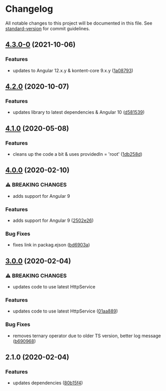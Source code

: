 # Changelog

All notable changes to this project will be documented in this file. See [standard-version](https://github.com/conventional-changelog/standard-version) for commit guidelines.

## [4.3.0-0](https://github.com/Kentico/kontent-angular-http-service/compare/v4.2.1-0...v4.3.0-0) (2021-10-06)


### Features

* updates to Angular 12.x.y & kontent-core 9.x.y ([1a08793](https://github.com/Kentico/kontent-angular-http-service/commit/1a087935e5fa6061eacb1d2add9db8e86a4a1c09))

## [4.2.0](https://github.com/Kentico/kontent-angular-http-service/compare/v4.1.0...v4.2.0) (2020-10-07)


### Features

* updates library to latest dependencies & Angular 10 ([d581539](https://github.com/Kentico/kontent-angular-http-service/commit/d58153931b44f72bf53845ec3e1bc8f2837484eb))

## [4.1.0](https://github.com/Kentico/kontent-angular-http-service/compare/v4.0.0...v4.1.0) (2020-05-08)


### Features

* cleans up the code a bit & uses providedIn = 'root' ([1db258d](https://github.com/Kentico/kontent-angular-http-service/commit/1db258d957726cf96498e1504e18bd07e0970fbe))

## [4.0.0](https://github.com/Kentico/kontent-angular-http-service/compare/v3.0.0...v4.0.0) (2020-02-10)


### ⚠ BREAKING CHANGES

* adds support for Angular 9

### Features

* adds support for Angular 9 ([2502e26](https://github.com/Kentico/kontent-angular-http-service/commit/2502e262ba6c2f3bb549930bd6812dfb3173f744))


### Bug Fixes

* fixes link in packag.ejson ([bd6903a](https://github.com/Kentico/kontent-angular-http-service/commit/bd6903a162ddd9e11fa58c1765c5c0dc3a51c7b7))

## [3.0.0](https://github.com///compare/v2.1.0...v3.0.0) (2020-02-04)


### ⚠ BREAKING CHANGES

* updates code to use latest HttpService

### Features

* updates code to use latest HttpService ([01aa889](https://github.com///commit/01aa889011a2449bc5bbb09699007e69b22450f8))


### Bug Fixes

* removes ternary operator due to older TS version, better log message ([b690968](https://github.com///commit/b6909685b6484beb5390b0e653b1f5eec96ff161))

## 2.1.0 (2020-02-04)


### Features

* updates dependencies ([80b15f4](https://github.com///commit/80b15f42d1a0142494ac2bacb2b29dbc54cf4869))
